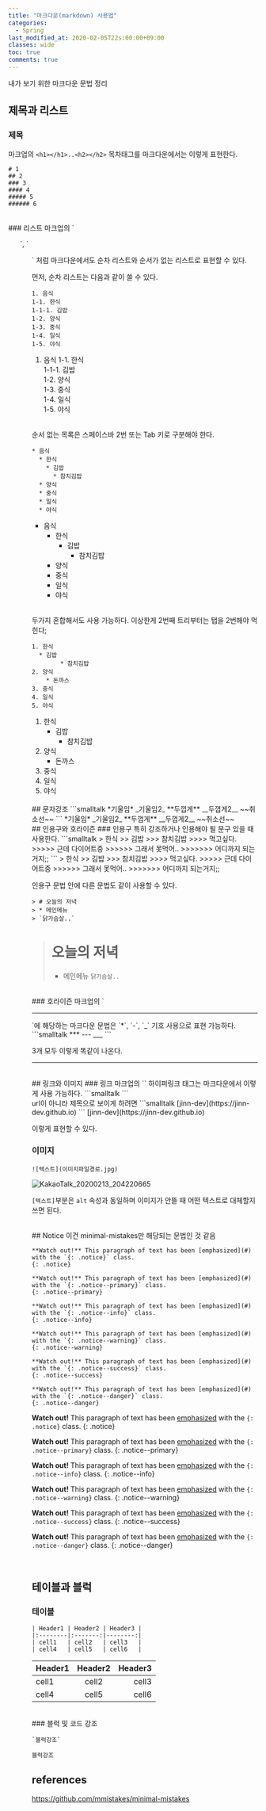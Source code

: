 ```yaml
---
title: "마크다운(markdown) 사용법"
categories:
  - Spring
last_modified_at: 2020-02-05T22s:00:00+09:00
classes: wide
toc: true
comments: true
---
```

내가 보기 위한 마크다운 문법 정리

## 제목과 리스트
### 제목
마크업의 `<h1></h1>..<h2></h2>` 목차태그를 마크다운에서는 이렇게 표현한다.
```smalltalk
# 1
## 2
### 3
#### 4
##### 5
###### 6      
```

<br>
### 리스트
마크업의 `<ul>`, `<ol>` 처럼 마크다운에서도 순차 리스트와 순서가 없는 리스트로 표현할 수 있다.

먼저, 순차 리스트는 다음과 같이 쓸 수 있다.
```smalltalk
1. 음식
1-1. 한식
1-1-1. 김밥
1-2. 양식
1-3. 중식
1-4. 일식
1-5. 야식
```

1. 음식
1-1. 한식       
1-1-1. 김밥        
1-2. 양식        
1-3. 중식       
1-4. 일식      
1-5. 야식          
<br>

순서 없는 목록은 스페이스바 2번 또는 Tab 키로 구분해야 한다.

```smalltalk
* 음식
  * 한식
    * 김밥
      * 참치김밥
  * 양식
  * 중식
  * 일식
  * 야식
```

* 음식
  * 한식
    * 김밥
      * 참치김밥
  * 양식
  * 중식
  * 일식
  * 야식
<br>

두가지 혼합해서도 사용 가능하다. 이상한게 2번째 트리부터는 탭을 2번해야 먹힌다;
```smalltalk
1. 한식
  * 김밥
        * 참치김밥
2. 양식
    * 돈까스
3. 중식
4. 일식
5. 야식
```
1. 한식
    * 김밥
        * 참치김밥
2. 양식
    * 돈까스
3. 중식
4. 일식
5. 야식     

<br>
## 문자강조
```smalltalk
*기울임*
_기울임2_
**두껍게**
__두껍게2__
~~취소선~~
```
*기울임*
_기울임2_
**두껍게**
__두껍게2__
~~취소선~~


<br>
## 인용구와 호라이즌
### 인용구
특히 강조하거나 인용해야 될 문구 있을 때 사용한다.
```smalltalk
> 한식
>> 김밥
>>> 참치김밥
>>>> 먹고싶다.
>>>>> 근데 다이어트중
>>>>>> 그래서 못먹어..
>>>>>>> 어디까지 되는거지;;
```
> 한식
>> 김밥
>>> 참치김밥
>>>> 먹고싶다.
>>>>> 근데 다이어트중
>>>>>> 그래서 못먹어..
>>>>>>> 어디까지 되는거지;;

인용구 문법 안에 다른 문법도 같이 사용할 수 있다.
```smalltalk
> # 오늘의 저녁
> * 메인메뉴
> `닭가슴살..`
```

> # 오늘의 저녁
> * 메인메뉴
> `닭가슴살..`

<br>
### 호라이즌
마크업의 `<hr>`에 해당하는 마크다운 문법은  `*`, `-`, `_` 기호 사용으로 표현 가능하다.
```smalltalk
***
---
___
```

3개 모두 이렇게 똑같이 나온다.
***

<br>
## 링크와 이미지
### 링크
마크업의 `<a>` 하이퍼링크 태그는 마크다운에서 이렇게 사용 가능하다.
```smalltalk
<https://jinn-dev.github.io>
```
<https://jinn-dev.github.io>
<br>
url이 아니라 제목으로 보이게 하려면
```smalltalk
[jinn-dev](https://jinn-dev.github.io)
```
[jinn-dev](https://jinn-dev.github.io)

이렇게 표현할 수 있다.
<br>

### 이미지
```smalltalk
![텍스트](이미지파일경로.jpg)
```
![KakaoTalk_20200213_204220665](/assets/images/KakaoTalk_20200213_204220665.jpg)

`[텍스트]`부분은 `alt` 속성과 동일하며 이미지가 안뜰 때 어떤 텍스트로 대체할지 쓰면 된다.

<br>
## Notice
이건 minimal-mistakes만 해당되는 문법인 것 같음

```smalltalk
**Watch out!** This paragraph of text has been [emphasized](#) with the `{: .notice}` class.
{: .notice}

**Watch out!** This paragraph of text has been [emphasized](#) with the `{: .notice--primary}` class.
{: .notice--primary}

**Watch out!** This paragraph of text has been [emphasized](#) with the `{: .notice--info}` class.
{: .notice--info}

**Watch out!** This paragraph of text has been [emphasized](#) with the `{: .notice--warning}` class.
{: .notice--warning}

**Watch out!** This paragraph of text has been [emphasized](#) with the `{: .notice--success}` class.
{: .notice--success}

**Watch out!** This paragraph of text has been [emphasized](#) with the `{: .notice--danger}` class.
{: .notice--danger}
```
**Watch out!** This paragraph of text has been [emphasized](#) with the `{: .notice}` class.
{: .notice}

**Watch out!** This paragraph of text has been [emphasized](#) with the `{: .notice--primary}` class.
{: .notice--primary}

**Watch out!** This paragraph of text has been [emphasized](#) with the `{: .notice--info}` class.
{: .notice--info}

**Watch out!** This paragraph of text has been [emphasized](#) with the `{: .notice--warning}` class.
{: .notice--warning}

**Watch out!** This paragraph of text has been [emphasized](#) with the `{: .notice--success}` class.
{: .notice--success}

**Watch out!** This paragraph of text has been [emphasized](#) with the `{: .notice--danger}` class.
{: .notice--danger}

<br>


## 테이블과 블럭
### 테이블
```smalltalk
| Header1 | Header2 | Header3 |
|:--------|:-------:|--------:|
| cell1   | cell2   | cell3   |
| cell4   | cell5   | cell6   |
```

| Header1 | Header2 | Header3 |
|:--------|:-------:|--------:|
| cell1   | cell2   | cell3   |
| cell4   | cell5   | cell6   |

<br>
### 블럭 및 코드 강조

```
`블럭강조`
```
`블럭강조`


## references
<https://github.com/mmistakes/minimal-mistakes>
